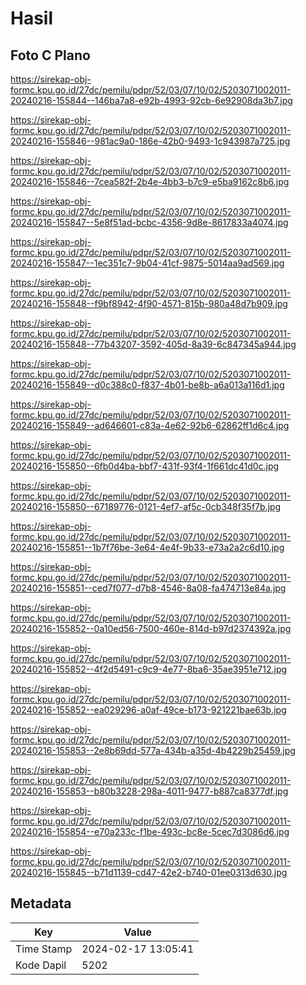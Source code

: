 # Hasil

## Foto C Plano

https://sirekap-obj-formc.kpu.go.id/27dc/pemilu/pdpr/52/03/07/10/02/5203071002011-20240216-155844--146ba7a8-e92b-4993-92cb-6e92908da3b7.jpg

https://sirekap-obj-formc.kpu.go.id/27dc/pemilu/pdpr/52/03/07/10/02/5203071002011-20240216-155846--981ac9a0-186e-42b0-9493-1c943987a725.jpg

https://sirekap-obj-formc.kpu.go.id/27dc/pemilu/pdpr/52/03/07/10/02/5203071002011-20240216-155846--7cea582f-2b4e-4bb3-b7c9-e5ba9162c8b6.jpg

https://sirekap-obj-formc.kpu.go.id/27dc/pemilu/pdpr/52/03/07/10/02/5203071002011-20240216-155847--5e8f51ad-bcbc-4356-9d8e-8617833a4074.jpg

https://sirekap-obj-formc.kpu.go.id/27dc/pemilu/pdpr/52/03/07/10/02/5203071002011-20240216-155847--1ec351c7-9b04-41cf-9875-5014aa9ad569.jpg

https://sirekap-obj-formc.kpu.go.id/27dc/pemilu/pdpr/52/03/07/10/02/5203071002011-20240216-155848--f9bf8942-4f90-4571-815b-980a48d7b909.jpg

https://sirekap-obj-formc.kpu.go.id/27dc/pemilu/pdpr/52/03/07/10/02/5203071002011-20240216-155848--77b43207-3592-405d-8a39-6c847345a944.jpg

https://sirekap-obj-formc.kpu.go.id/27dc/pemilu/pdpr/52/03/07/10/02/5203071002011-20240216-155849--d0c388c0-f837-4b01-be8b-a6a013a116d1.jpg

https://sirekap-obj-formc.kpu.go.id/27dc/pemilu/pdpr/52/03/07/10/02/5203071002011-20240216-155849--ad646601-c83a-4e62-92b6-62862ff1d6c4.jpg

https://sirekap-obj-formc.kpu.go.id/27dc/pemilu/pdpr/52/03/07/10/02/5203071002011-20240216-155850--6fb0d4ba-bbf7-431f-93f4-1f661dc41d0c.jpg

https://sirekap-obj-formc.kpu.go.id/27dc/pemilu/pdpr/52/03/07/10/02/5203071002011-20240216-155850--67189776-0121-4ef7-af5c-0cb348f35f7b.jpg

https://sirekap-obj-formc.kpu.go.id/27dc/pemilu/pdpr/52/03/07/10/02/5203071002011-20240216-155851--1b7f76be-3e64-4e4f-9b33-e73a2a2c6d10.jpg

https://sirekap-obj-formc.kpu.go.id/27dc/pemilu/pdpr/52/03/07/10/02/5203071002011-20240216-155851--ced7f077-d7b8-4546-8a08-fa474713e84a.jpg

https://sirekap-obj-formc.kpu.go.id/27dc/pemilu/pdpr/52/03/07/10/02/5203071002011-20240216-155852--0a10ed56-7500-460e-814d-b97d2374392a.jpg

https://sirekap-obj-formc.kpu.go.id/27dc/pemilu/pdpr/52/03/07/10/02/5203071002011-20240216-155852--4f2d5491-c9c9-4e77-8ba6-35ae3951e712.jpg

https://sirekap-obj-formc.kpu.go.id/27dc/pemilu/pdpr/52/03/07/10/02/5203071002011-20240216-155852--ea029296-a0af-49ce-b173-921221bae63b.jpg

https://sirekap-obj-formc.kpu.go.id/27dc/pemilu/pdpr/52/03/07/10/02/5203071002011-20240216-155853--2e8b69dd-577a-434b-a35d-4b4229b25459.jpg

https://sirekap-obj-formc.kpu.go.id/27dc/pemilu/pdpr/52/03/07/10/02/5203071002011-20240216-155853--b80b3228-298a-4011-9477-b887ca8377df.jpg

https://sirekap-obj-formc.kpu.go.id/27dc/pemilu/pdpr/52/03/07/10/02/5203071002011-20240216-155854--e70a233c-f1be-493c-bc8e-5cec7d3086d6.jpg

https://sirekap-obj-formc.kpu.go.id/27dc/pemilu/pdpr/52/03/07/10/02/5203071002011-20240216-155845--b71d1139-cd47-42e2-b740-01ee0313d630.jpg


## Metadata

| Key        | Value               |
| ---------- | ------------------- |
| Time Stamp | 2024-02-17 13:05:41 |
| Kode Dapil | 5202                |



